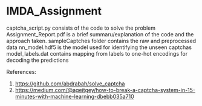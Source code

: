 # IMDA_Assignment

captcha_script.py consists of the code to solve the problem
Assignment_Report.pdf is a brief summaru/explanation of the code and the approach taken.
sampleCaptches folder contains the raw and preprocessed data
nn_model.hdf5 is the model used for identifying the unseen captchas
model_labels.dat contains mapping from labels to one-hot encodings for decoding the predictions

References:
1.	https://github.com/abdrabah/solve_captcha
2.	https://medium.com/@ageitgey/how-to-break-a-captcha-system-in-15-minutes-with-machine-learning-dbebb035a710

